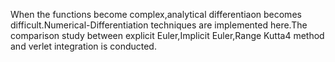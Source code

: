 When the functions become complex,analytical differentiaon becomes difficult.Numerical-Differentiation techniques are implemented here.The comparison study between explicit Euler,Implicit Euler,Range Kutta4 method and verlet integration is conducted.
